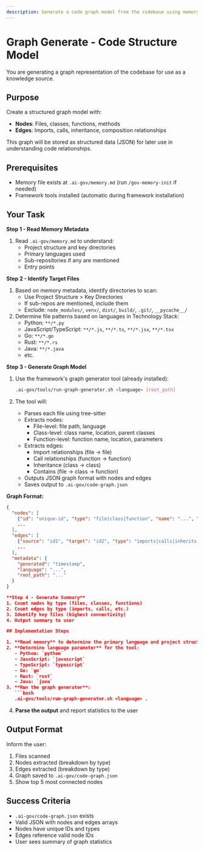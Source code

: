 ```yaml
---
description: Generate a code graph model from the codebase using memory metadata
---
```


# Graph Generate - Code Structure Model

You are generating a graph representation of the codebase for use as a knowledge source.

## Purpose

Create a structured graph model with:
- **Nodes**: Files, classes, functions, methods
- **Edges**: Imports, calls, inheritance, composition relationships

This graph will be stored as structured data (JSON) for later use in understanding code relationships.

## Prerequisites

- Memory file exists at `.ai-gov/memory.md` (run `/gov-memory-init` if needed)
- Framework tools installed (automatic during framework installation)

## Your Task

**Step 1 - Read Memory Metadata**
1. Read `.ai-gov/memory.md` to understand:
   - Project structure and key directories
   - Primary languages used
   - Sub-repositories if any are mentioned
   - Entry points

**Step 2 - Identify Target Files**
1. Based on memory metadata, identify directories to scan:
   - Use Project Structure > Key Directories
   - If sub-repos are mentioned, include them
   - Exclude: `node_modules/`, `venv/`, `dist/`, `build/`, `.git/`, `__pycache__/`
2. Determine file patterns based on languages in Technology Stack:
   - Python: `**/*.py`
   - JavaScript/TypeScript: `**/*.js`, `**/*.ts`, `**/*.jsx`, `**/*.tsx`
   - Go: `**/*.go`
   - Rust: `**/*.rs`
   - Java: `**/*.java`
   - etc.

**Step 3 - Generate Graph Model**
1. Use the framework's graph generator tool (already installed):
   ```bash
   .ai-gov/tools/run-graph-generator.sh <language> [root_path]
   ```

2. The tool will:
   - Parses each file using tree-sitter
   - Extracts nodes:
     - File-level: file path, language
     - Class-level: class name, location, parent classes
     - Function-level: function name, location, parameters
   - Extracts edges:
     - Import relationships (file → file)
     - Call relationships (function → function)
     - Inheritance (class → class)
     - Contains (file → class → function)
   - Outputs JSON graph format with nodes and edges
   - Saves output to `.ai-gov/code-graph.json`

**Graph Format:**
```json
{
  "nodes": [
    {"id": "unique-id", "type": "file|class|function", "name": "...", "path": "...", "location": {"line": N}},
    ...
  ],
  "edges": [
    {"source": "id1", "target": "id2", "type": "imports|calls|inherits|contains"},
    ...
  ],
  "metadata": {
    "generated": "timestamp",
    "language": "...",
    "root_path": "..."
  }
}

**Step 4 - Generate Summary**
1. Count nodes by type (files, classes, functions)
2. Count edges by type (imports, calls, etc.)
3. Identify key files (highest connectivity)
4. Output summary to user

## Implementation Steps

1. **Read memory** to determine the primary language and project structure
2. **Determine language parameter** for the tool:
   - Python: `python`
   - JavaScript: `javascript`
   - TypeScript: `typescript`
   - Go: `go`
   - Rust: `rust`
   - Java: `java`
3. **Run the graph generator**:
   ```bash
   .ai-gov/tools/run-graph-generator.sh <language> .
   ```
4. **Parse the output** and report statistics to the user

## Output Format

Inform the user:
1. Files scanned
2. Nodes extracted (breakdown by type)
3. Edges extracted (breakdown by type)
4. Graph saved to `.ai-gov/code-graph.json`
5. Show top 5 most connected nodes

## Success Criteria

- `.ai-gov/code-graph.json` exists
- Valid JSON with nodes and edges arrays
- Nodes have unique IDs and types
- Edges reference valid node IDs
- User sees summary of graph statistics
